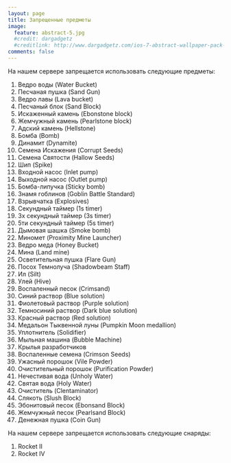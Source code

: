 ```yaml
---
layout: page
title: Запрещенные предметы
image:
  feature: abstract-5.jpg
  #credit: dargadgetz
  #creditlink: http://www.dargadgetz.com/ios-7-abstract-wallpaper-pack-for-iphone-5-and-ipod-touch-retina/
comments: false
---
```


На нашем сервере запрещается использовать следующие предметы:

1. Ведро воды (Water Bucket)
2. Песчаная пушка (Sand Gun)
3. Ведро лавы (Lava bucket)
4. Песчаный блок (Sand Block)
5. Искаженный камень (Ebonstone block)
6. Жемчужный камень (Pearlstone block)
7. Адский камень (Hellstone)
8. Бомба (Bomb)
9. Динамит (Dynamite)
10. Семена Искажения (Corrupt Seeds)
11. Семена Святости (Hallow Seeds)
12. Шип (Spike)
13. Входной насос (Inlet pump)
14. Выходной насос (Outlet pump)
15. Бомба-липучка (Sticky bomb)
16. Знамя гоблинов (Goblin Battle Standard)
17. Взрывчатка (Explosives)
18. Секундный таймер (1s timer)
19. 3х секундный таймер (3s timer)
20. 5ти секундный таймер (5s timer)
21. Дымовая шашка (Smoke bomb)
22. Миномет (Proximity Mine Launcher)
23. Ведро меда (Honey Bucket)
24. Мина (Land mine)
25. Осветительная пушка (Flare Gun)
26. Посох Темнолуча (Shadowbeam Staff)
27. Ил (Silt)
28. Улей (Hive)
29. Воспаленный песок (Crimsand)
30. Синий раствор (Blue solution)
31. Фиолетовый раствор (Purple solution)
32. Темносиний раствор (Dark blue solution)
33. Красный раствор (Red solution)
34. Медальон Тыквенной луны (Pumpkin Moon medallion)
35. Уплотнитель (Solidifier)
36. Мыльная машина (Bubble Machine)
37. Крылья разработчиков
38. Воспаленные семена (Crimson Seeds)
39. Ужасный порошок (Vile Powder)
40. Очистительный порошок (Purification Powder)
41. Нечестивая вода (Unholy Water)
42. Святая вода (Holy Water)
43. Очиститель (Clentaminator)
44. Слякоть (Slush Block)
45. Эбонитовый песок (Ebonsand Block)
46. Жемчужный песок (Pearlsand Block)
47. Денежная пушка (Coin Gun)


На нашем сервере запрещается использовать следующие снаряды:

1. Rocket II
2. Rocket IV
